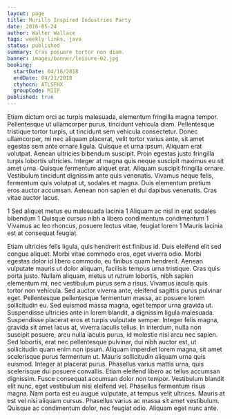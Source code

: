 ```yaml
---
layout: page
title: Murillo Inspired Industries Party
date: 2016-05-24
author: Walter Wallace
tags: weekly links, java
status: published
summary: Cras posuere tortor non diam.
banner: images/banner/leisure-02.jpg
booking:
  startDate: 04/16/2018
  endDate: 04/21/2018
  ctyhocn: ATLSFHX
  groupCode: MIIP
published: true
---
```

Etiam dictum orci ac turpis malesuada, elementum fringilla magna tempor. Pellentesque ut ullamcorper purus, tincidunt vehicula diam. Pellentesque tristique tortor turpis, ut tincidunt sem vehicula consectetur. Donec ullamcorper, mi nec aliquam placerat, velit tortor varius ante, sit amet egestas sem ante ornare ligula. Quisque et urna ipsum. Aliquam erat volutpat. Aenean ultricies bibendum suscipit. Proin egestas justo fringilla turpis lobortis ultricies. Integer at magna quis neque suscipit maximus eu sit amet urna. Quisque fermentum aliquet erat. Aliquam suscipit fringilla ornare. Vestibulum tincidunt dignissim ante quis venenatis. Vivamus neque felis, fermentum quis volutpat ut, sodales et magna. Duis elementum pretium eros auctor accumsan. Aenean non sapien et dui dapibus venenatis. Cras vitae auctor lacus.

1 Sed aliquet metus eu malesuada lacinia
1 Aliquam ac nisl in erat sodales bibendum
1 Quisque cursus nibh a libero condimentum condimentum
1 Vivamus ac leo rhoncus, posuere lectus vitae, feugiat lorem
1 Mauris lacinia est at consequat feugiat.

Etiam ultricies felis ligula, quis hendrerit est finibus id. Duis eleifend elit sed congue aliquet. Morbi vitae commodo eros, eget viverra odio. Morbi egestas dolor id libero commodo, eu finibus quam hendrerit. Aenean vulputate mauris ut dolor aliquam, facilisis tempus urna tristique. Cras quis porta justo. Nullam aliquam, metus ut rutrum lobortis, nibh sapien elementum mi, nec vestibulum purus sem a risus. Vivamus iaculis quis tortor non vehicula. Sed auctor viverra ante, eleifend sagittis purus pulvinar eget. Pellentesque pellentesque fermentum massa, ac posuere lorem sollicitudin eu. Sed euismod massa magna, eget tempor urna gravida ut. Suspendisse ultricies ante in lorem blandit, a dignissim ligula malesuada. Suspendisse placerat eros et turpis vulputate semper. Integer felis magna, gravida sit amet lacus at, viverra iaculis tellus. In interdum, nulla non suscipit posuere, arcu nulla iaculis purus, id molestie nisl arcu nec sapien.
Sed lobortis, erat nec pellentesque pulvinar, dui nibh auctor est, ut sollicitudin quam enim non ipsum. Aliquam imperdiet lorem magna, sit amet scelerisque purus fermentum ut. Mauris sollicitudin aliquam urna quis euismod. Integer at placerat purus. Phasellus varius mattis urna, quis scelerisque dui posuere convallis. Etiam eleifend libero ac tellus accumsan dignissim. Fusce consequat accumsan dolor non tempor. Vestibulum blandit elit nunc, eget vestibulum nisi eleifend vel. Phasellus fermentum risus magna. Nam porta est eu augue vulputate, at tempus velit ultrices. Mauris at est vel nisi aliquam cursus. Phasellus varius ac massa sit amet vestibulum. Quisque ac condimentum dolor, nec feugiat odio. Aliquam eget nunc ante.
